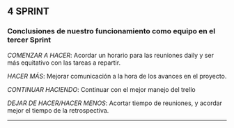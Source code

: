 ## 4 SPRINT
### Conclusiones  de nuestro funcionamiento como equipo en el tercer Sprint

*COMENZAR A HACER*: Acordar un horario para las reuniones daily y ser más equitativo con las tareas a repartir.

*HACER MÁS*: Mejorar comunicación a la hora de los avances en el proyecto.

*CONTINUAR HACIENDO*: Continuar con el mejor manejo del trello

*DEJAR DE HACER/HACER MENOS*: Acortar tiempo de reuniones, y acordar mejor el tiempo de la retrospectiva.








___
